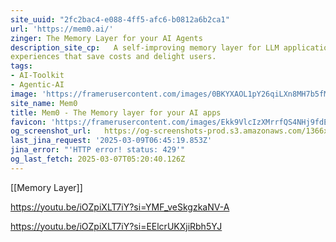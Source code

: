 ```yaml
---
site_uuid: "2fc2bac4-e088-4ff5-afc6-b0812a6b2ca1"
url: 'https://mem0.ai/'
zinger: The Memory Layer for your AI Agents
description_site_cp:   A self-improving memory layer for LLM applications, enabling personalized AI
experiences that save costs and delight users.
tags:
- AI-Toolkit
- Agentic-AI
image: 'https://framerusercontent.com/images/0BKYXAOL1pY26qiLXn8MH7b5fM.png'
site_name: Mem0
title: Mem0 - The Memory layer for your AI apps
favicon: 'https://framerusercontent.com/images/Ekk9VlcIzXMrrfQS4NHj9fdEKKE.png'
og_screenshot_url:   https://og-screenshots-prod.s3.amazonaws.com/1366x768/80/false/eabe664722a73b9c483c988b58e123c5b2e685f853c7caa8764fffedf7eef2df.jpeg
last_jina_request: '2025-03-09T06:45:19.853Z'
jina_error: "'HTTP error! status: 429'"
og_last_fetch: 2025-03-07T05:20:40.126Z
---
```

[[Memory Layer]]

https://youtu.be/iOZpiXLT7iY?si=YMF_veSkgzkaNV-A

https://youtu.be/iOZpiXLT7iY?si=EElcrUKXjiRbh5YJ
